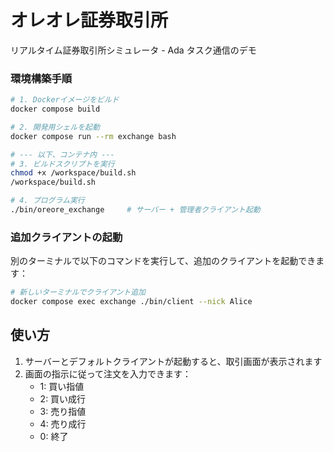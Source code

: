 # オレオレ証券取引所

リアルタイム証券取引所シミュレータ - Ada タスク通信のデモ

### 環境構築手順

```bash
# 1. Dockerイメージをビルド
docker compose build

# 2. 開発用シェルを起動
docker compose run --rm exchange bash

# --- 以下、コンテナ内 ---
# 3. ビルドスクリプトを実行
chmod +x /workspace/build.sh
/workspace/build.sh

# 4. プログラム実行
./bin/oreore_exchange     # サーバー + 管理者クライアント起動
```

### 追加クライアントの起動

別のターミナルで以下のコマンドを実行して、追加のクライアントを起動できます：

```bash
# 新しいターミナルでクライアント追加
docker compose exec exchange ./bin/client --nick Alice
```

## 使い方

1. サーバーとデフォルトクライアントが起動すると、取引画面が表示されます
2. 画面の指示に従って注文を入力できます：
   - 1: 買い指値
   - 2: 買い成行
   - 3: 売り指値
   - 4: 売り成行
   - 0: 終了
